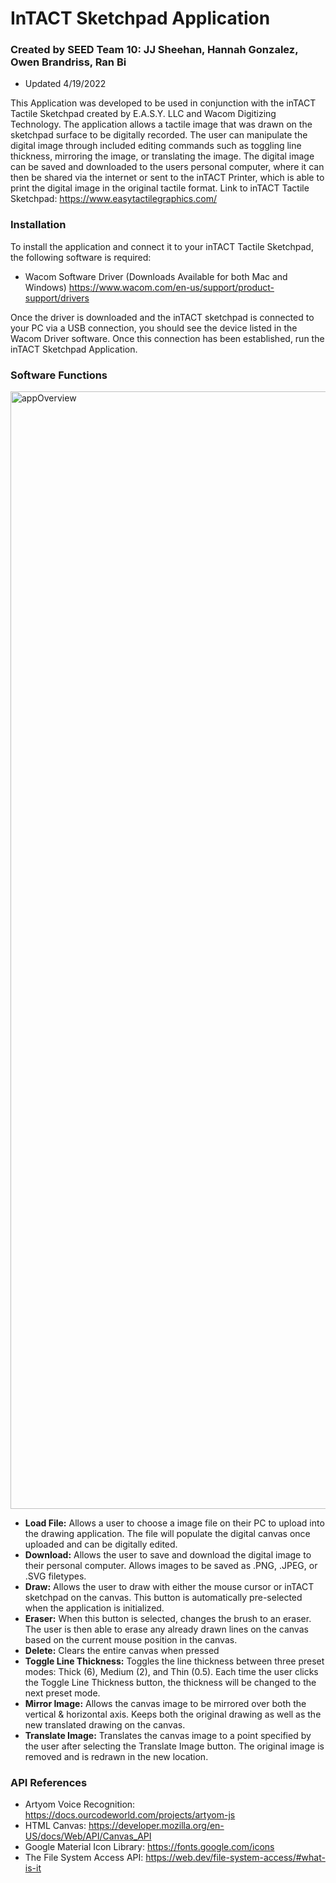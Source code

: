 # InTACT Sketchpad Application
### Created by SEED Team 10: JJ Sheehan, Hannah Gonzalez, Owen Brandriss, Ran Bi
- Updated 4/19/2022

This Application was developed to be used in conjunction with the inTACT Tactile Sketchpad created by E.A.S.Y. LLC and Wacom Digitizing Technology. The application allows a tactile image that was drawn on the sketchpad surface to be digitally recorded. The user can manipulate the digital image through included editing commands such as toggling line thickness, mirroring the image, or translating the image. The digital image can be saved and downloaded to the users personal computer, where it can then be shared via the internet or sent to the inTACT Printer, which is able to print the digital image in the original tactile format. Link to inTACT Tactile Sketchpad: https://www.easytactilegraphics.com/

### Installation
To install the application and connect it to your inTACT Tactile Sketchpad, the following software is required:
- Wacom Software Driver (Downloads Available for both Mac and Windows) https://www.wacom.com/en-us/support/product-support/drivers

Once the driver is downloaded and the inTACT sketchpad is connected to your PC via a USB connection, you should see the device listed in the Wacom Driver software. Once this connection has been established, run the inTACT Sketchpad Application. 

### Software Functions
<img width="1788" alt="appOverview" src="https://user-images.githubusercontent.com/73210026/164055537-de956810-5af1-4f5b-af24-01ec23dc088f.png">

- **Load File:** Allows a user to choose a image file on their PC to upload into the drawing application. The file will populate the digital canvas once uploaded and can be digitally edited.
- **Download:** Allows the user to save and download the digital image to their personal computer. Allows images to be saved as .PNG, .JPEG, or .SVG filetypes.
- **Draw:** Allows the user to draw with either the mouse cursor or inTACT sketchpad on the canvas. This button is automatically pre-selected when the application is initialized. 
- **Eraser:** When this button is selected, changes the brush to an eraser. The user is then able to erase any already drawn lines on the canvas based on the current mouse position in the canvas.
- **Delete:** Clears the entire canvas when pressed
- **Toggle Line Thickness:** Toggles the line thickness between three preset modes: Thick (6), Medium (2), and Thin (0.5). Each time the user clicks the Toggle Line Thickness button, the thickness will be changed to the next preset mode.
- **Mirror Image:** Allows the canvas image to be mirrored over both the vertical & horizontal axis. Keeps both the original drawing as well as the new translated drawing on the canvas.
- **Translate Image:** Translates the canvas image to a point specified by the user after selecting the Translate Image button. The original image is removed and is redrawn in the new location.

### API References
- Artyom Voice Recognition: https://docs.ourcodeworld.com/projects/artyom-js
- HTML Canvas: https://developer.mozilla.org/en-US/docs/Web/API/Canvas_API
- Google Material Icon Library: https://fonts.google.com/icons
- The File System Access API: https://web.dev/file-system-access/#what-is-it
